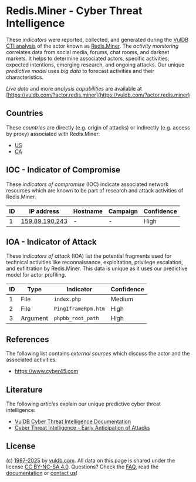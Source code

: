 # Redis.Miner - Cyber Threat Intelligence

These _indicators_ were reported, collected, and generated during the [VulDB CTI analysis](https://vuldb.com/?kb.cti) of the actor known as [Redis.Miner](https://vuldb.com/?actor.redis.miner). The _activity monitoring_ correlates data from social media, forums, chat rooms, and darknet markets. It helps to determine associated actors, specific activities, expected intentions, emerging research, and ongoing attacks. Our unique _predictive model_ uses _big data_ to forecast activities and their characteristics.

_Live data_ and more _analysis capabilities_ are available at [https://vuldb.com/?actor.redis.miner](https://vuldb.com/?actor.redis.miner)

## Countries

These _countries_ are directly (e.g. origin of attacks) or indirectly (e.g. access by proxy) associated with Redis.Miner:

* [US](https://vuldb.com/?country.us)
* [CA](https://vuldb.com/?country.ca)

## IOC - Indicator of Compromise

These _indicators of compromise_ (IOC) indicate associated network resources which are known to be part of research and attack activities of Redis.Miner.

ID | IP address | Hostname | Campaign | Confidence
-- | ---------- | -------- | -------- | ----------
1 | [159.89.190.243](https://vuldb.com/?ip.159.89.190.243) | - | - | High

## IOA - Indicator of Attack

These _indicators of attack_ (IOA) list the potential fragments used for technical activities like reconnaissance, exploitation, privilege escalation, and exfiltration by Redis.Miner. This data is unique as it uses our predictive model for actor profiling.

ID | Type | Indicator | Confidence
-- | ---- | --------- | ----------
1 | File | `index.php` | Medium
2 | File | `PingIframeRpm.htm` | High
3 | Argument | `phpbb_root_path` | High

## References

The following list contains _external sources_ which discuss the actor and the associated activities:

* https://www.cyber45.com

## Literature

The following _articles_ explain our unique predictive cyber threat intelligence:

* [VulDB Cyber Threat Intelligence Documentation](https://vuldb.com/?kb.cti)
* [Cyber Threat Intelligence - Early Anticipation of Attacks](https://www.scip.ch/en/?labs.20201022)

## License

(c) [1997-2025](https://vuldb.com/?kb.changelog) by [vuldb.com](https://vuldb.com/?kb.about). All data on this page is shared under the license [CC BY-NC-SA 4.0](https://creativecommons.org/licenses/by-nc-sa/4.0/). Questions? Check the [FAQ](https://vuldb.com/?kb.faq), read the [documentation](https://vuldb.com/?kb) or [contact us](https://vuldb.com/?contact)!
